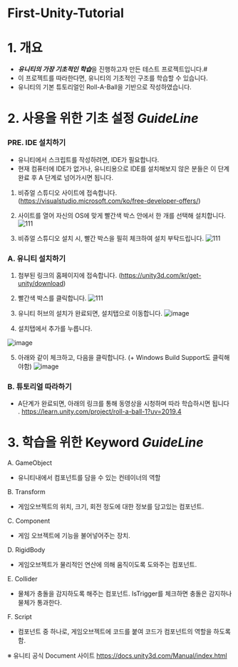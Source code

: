 # First-Unity-Tutorial
# 1. 개요 
- ***유니티의 가장 기초적인 학습***을 진행하고자 만든 테스트 프로젝트입니다.#
- 이 프로젝트를 따라한다면, 유니티의 기초적인 구조를 학습할 수 있습니다. 
- 유니티의 기본 튜토리얼인 Roll-A-Ball을 기반으로 작성하였습니다. 

# 2. 사용을 위한 기초 설정  ***GuideLine***

### PRE. IDE 설치하기
- 유니티에서 스크립트를 작성하려면, IDE가 필요합니다.
- 현재 컴퓨터에 IDE가 없거나, 유니티용으로 IDE를 설치해보지 않은 분들은 이 단계 완료 후 A 단계로 넘어가시면 됩니다. 
1. 비쥬얼 스튜디오 사이트에 접속합니다. (https://visualstudio.microsoft.com/ko/free-developer-offers/)
2. 사이트를 열어 자신의 OS에 맞게 빨간색 박스 안에서 한 개를 선택해 설치합니다. 
![111](https://user-images.githubusercontent.com/68228162/161474919-1aeaa8f5-a742-4b72-b514-70d279ec91a4.png)


3. 비쥬얼 스튜디오 설치 시, 빨간 박스을 필히 체크하여 설치 부탁드립니다. 
![111](https://user-images.githubusercontent.com/68228162/161474814-b5b12284-1ba4-43a2-ba07-0778aa093d52.png)


### A. 유니티 설치하기  
1. 첨부된 링크의 홈페이지에 접속합니다. (https://unity3d.com/kr/get-unity/download)
2. 빨간색 박스를 클릭합니다.
![111](https://user-images.githubusercontent.com/68228162/161473622-51dc819d-dec0-40aa-b624-6c2a192abaa5.png)


3. 유니티 허브의 설치가 완료되면, 설치탭으로 이동합니다.
![image](https://user-images.githubusercontent.com/68228162/161473161-06ed0b04-e8bc-46f7-a3ac-4c9b0bbe0215.png)

4. 설치탭에서 추가를 누릅니다. 

![image](https://user-images.githubusercontent.com/68228162/161473190-c7342d30-262a-4090-9914-5f82a1027b1b.png)

5. 아래와 같이 체크하고, 다음을 클릭합니다. (+ Windows Build Support도 클릭해야함) 
![image](https://user-images.githubusercontent.com/68228162/161473206-0b66c665-94c1-46e6-9324-1e98d1ca8258.png)


### B. 튜토리얼 따라하기 
- A단계가 완료되면, 아래의 링크를 통해 동영상을 시청하며 따라 학습하시면 됩니다 .
https://learn.unity.com/project/roll-a-ball-1?uv=2019.4



# 3. 학습을 위한 Keyword  ***GuideLine***
A. GameObject
- 유니티내에서 컴포넌트를 담을 수 있는 컨테이너의 역할

B. Transform
- 게임오브젝트의 위치, 크기, 회전 정도에 대한 정보를 담고있는 컴포넌트. 

C. Component
- 게임 오브젝트에 기능을 불어넣어주는 장치. 

D. RigidBody
- 게임오브젝트가 물리적인 연산에 의해 움직이도록 도와주는 컴포넌트.

E. Collider
- 물체가 충돌을 감지하도록 해주는 컴포넌트. IsTrigger를 체크하면 충돌은 감지하나 물체가 통과한다. 

F. Script
- 컴포넌트 중 하나로, 게임오브젝트에 코드를 붙여 코드가 컴포넌트의 역할을 하도록함.

※ 유니티 공식 Document 사이트
https://docs.unity3d.com/Manual/index.html
